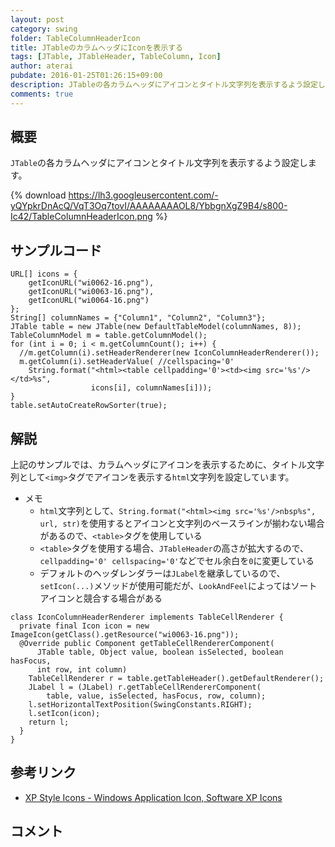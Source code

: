 ```yaml
---
layout: post
category: swing
folder: TableColumnHeaderIcon
title: JTableのカラムヘッダにIconを表示する
tags: [JTable, JTableHeader, TableColumn, Icon]
author: aterai
pubdate: 2016-01-25T01:26:15+09:00
description: JTableの各カラムヘッダにアイコンとタイトル文字列を表示するよう設定します。
comments: true
---
```

## 概要
`JTable`の各カラムヘッダにアイコンとタイトル文字列を表示するよう設定します。

{% download https://lh3.googleusercontent.com/-yQYpkrDnAcQ/VqT3Oq7tovI/AAAAAAAAOL8/YbbgnXgZ9B4/s800-Ic42/TableColumnHeaderIcon.png %}

## サンプルコード
<pre class="prettyprint"><code>URL[] icons = {
    getIconURL("wi0062-16.png"),
    getIconURL("wi0063-16.png"),
    getIconURL("wi0064-16.png")
};
String[] columnNames = {"Column1", "Column2", "Column3"};
JTable table = new JTable(new DefaultTableModel(columnNames, 8));
TableColumnModel m = table.getColumnModel();
for (int i = 0; i &lt; m.getColumnCount(); i++) {
  //m.getColumn(i).setHeaderRenderer(new IconColumnHeaderRenderer());
  m.getColumn(i).setHeaderValue( //cellspacing='0'
    String.format("&lt;html&gt;&lt;table cellpadding='0'&gt;&lt;td&gt;&lt;img src='%s'/&gt;&lt;/td&gt;%s",
                  icons[i], columnNames[i]));
}
table.setAutoCreateRowSorter(true);
</code></pre>

## 解説
上記のサンプルでは、カラムヘッダにアイコンを表示するために、タイトル文字列として`<img>`タグでアイコンを表示する`html`文字列を設定しています。

- メモ
    - `html`文字列として、`String.format("<html><img src='%s'/>nbsp%s", url, str)`を使用するとアイコンと文字列のベースラインが揃わない場合があるので、`<table>`タグを使用している
    - `<table>`タグを使用する場合、`JTableHeader`の高さが拡大するので、`cellpadding='0' cellspacing='0'`などでセル余白を`0`に変更している
    - デフォルトのヘッダレンダラーは`JLabel`を継承しているので、`setIcon(...)`メソッドが使用可能だが、`LookAndFeel`によってはソートアイコンと競合する場合がある

<!-- dummy comment line for breaking list -->

<pre class="prettyprint"><code>class IconColumnHeaderRenderer implements TableCellRenderer {
  private final Icon icon = new ImageIcon(getClass().getResource("wi0063-16.png"));
  @Override public Component getTableCellRendererComponent(
      JTable table, Object value, boolean isSelected, boolean hasFocus,
      int row, int column)
    TableCellRenderer r = table.getTableHeader().getDefaultRenderer();
    JLabel l = (JLabel) r.getTableCellRendererComponent(
        table, value, isSelected, hasFocus, row, column);
    l.setHorizontalTextPosition(SwingConstants.RIGHT);
    l.setIcon(icon);
    return l;
  }
}
</code></pre>

## 参考リンク
- [XP Style Icons - Windows Application Icon, Software XP Icons](http://www.icongalore.com/)

<!-- dummy comment line for breaking list -->

## コメント
